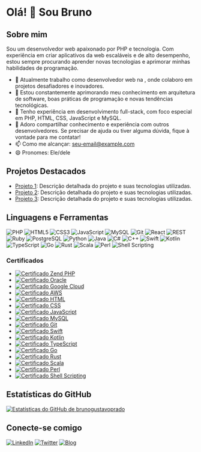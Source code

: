 # Olá! 👋 Sou Bruno

## Sobre mim

Sou um desenvolvedor web apaixonado por PHP e tecnologia. Com experiência em criar aplicativos da web escaláveis e de alto desempenho, estou sempre procurando aprender novas tecnologias e aprimorar minhas habilidades de programação.

- 🔭 Atualmente trabalho como desenvolvedor web na <Nome da Empresa>, onde colaboro em projetos desafiadores e inovadores.
- 🌱 Estou constantemente aprimorando meu conhecimento em arquitetura de software, boas práticas de programação e novas tendências tecnológicas.
- 💼 Tenho experiência em desenvolvimento full-stack, com foco especial em PHP, HTML, CSS, JavaScript e MySQL.
- 💬 Adoro compartilhar conhecimento e experiência com outros desenvolvedores. Se precisar de ajuda ou tiver alguma dúvida, fique à vontade para me contatar!
- 📫 Como me alcançar: <seu-email@example.com>
- 😄 Pronomes: Ele/dele

## Projetos Destacados

- [Projeto 1](link_para_projeto_1): Descrição detalhada do projeto e suas tecnologias utilizadas.
- [Projeto 2](link_para_projeto_2): Descrição detalhada do projeto e suas tecnologias utilizadas.
- [Projeto 3](link_para_projeto_3): Descrição detalhada do projeto e suas tecnologias utilizadas.

## Linguagens e Ferramentas

![PHP](https://img.shields.io/badge/-PHP-777BB4?style=flat-square&logo=php&logoColor=white)
![HTML5](https://img.shields.io/badge/-HTML5-E34F26?style=flat-square&logo=html5&logoColor=white)
![CSS3](https://img.shields.io/badge/-CSS3-1572B6?style=flat-square&logo=css3&logoColor=white)
![JavaScript](https://img.shields.io/badge/-JavaScript-F7DF1E?style=flat-square&logo=javascript&logoColor=black)
![MySQL](https://img.shields.io/badge/-MySQL-4479A1?style=flat-square&logo=mysql&logoColor=white)
![Git](https://img.shields.io/badge/-Git-F05032?style=flat-square&logo=git&logoColor=white)
![React](https://img.shields.io/badge/-React-61DAFB?style=flat-square&logo=react&logoColor=white)
![REST](https://img.shields.io/badge/-REST-6DB33F?style=flat-square&logo=rest&logoColor=white)
![Ruby](https://img.shields.io/badge/-Ruby-CC342D?style=flat-square&logo=ruby&logoColor=white)
![PostgreSQL](https://img.shields.io/badge/-PostgreSQL-336791?style=flat-square&logo=postgresql&logoColor=white)
![Python](https://img.shields.io/badge/-Python-3776AB?style=flat-square&logo=python&logoColor=white)
![Java](https://img.shields.io/badge/-Java-007396?style=flat-square&logo=java&logoColor=white)
![C#](https://img.shields.io/badge/-C%23-239120?style=flat-square&logo=c-sharp&logoColor=white)
![C++](https://img.shields.io/badge/-C%2B%2B-00599C?style=flat-square&logo=c%2B%2B&logoColor=white)
![Swift](https://img.shields.io/badge/-Swift-FA7343?style=flat-square&logo=swift&logoColor=white)
![Kotlin](https://img.shields.io/badge/-Kotlin-0095D5?style=flat-square&logo=kotlin&logoColor=white)
![TypeScript](https://img.shields.io/badge/-TypeScript-3178C6?style=flat-square&logo=typescript&logoColor=white)
![Go](https://img.shields.io/badge/-Go-00ADD8?style=flat-square&logo=go&logoColor=white)
![Rust](https://img.shields.io/badge/-Rust-000000?style=flat-square&logo=rust&logoColor=white)
![Scala](https://img.shields.io/badge/-Scala-DC322F?style=flat-square&logo=scala&logoColor=white)
![Perl](https://img.shields.io/badge/-Perl-39457E?style=flat-square&logo=perl&logoColor=white)
![Shell Scripting](https://img.shields.io/badge/-Shell_Scripting-4EAA25?style=flat-square&logo=gnu-bash&logoColor=white)

### Certificados

- [![Certificado Zend PHP](https://img.shields.io/badge/Certificado-Zend_PHP-blue?style=for-the-badge&logo=php)](link_para_certificado_zend_php)
- [![Certificado Oracle](https://img.shields.io/badge/Certificado-Oracle-red?style=for-the-badge&logo=oracle)](link_para_certificado_oracle)
- [![Certificado Google Cloud](https://img.shields.io/badge/Certificado-Google_Cloud-yellow?style=for-the-badge&logo=google-cloud)](link_para_certificado_google_cloud)
- [![Certificado AWS](https://img.shields.io/badge/Certificado-AWS-orange?style=for-the-badge&logo=amazon-aws)](link_para_certificado_aws)
- [![Certificado HTML](https://img.shields.io/badge/Certificado-HTML5-E34F26?style=for-the-badge&logo=html5&logoColor=white)](link_para_certificado_html)
- [![Certificado CSS](https://img.shields.io/badge/Certificado-CSS3-1572B6?style=for-the-badge&logo=css3&logoColor=white)](link_para_certificado_css)
- [![Certificado JavaScript](https://img.shields.io/badge/Certificado-JavaScript-F7DF1E?style=for-the-badge&logo=javascript&logoColor=black)](link_para_certificado_javascript)
- [![Certificado MySQL](https://img.shields.io/badge/Certificado-MySQL-4479A1?style=for-the-badge&logo=mysql&logoColor=white)](link_para_certificado_mysql)
- [![Certificado Git](https://img.shields.io/badge/Certificado-Git-F05032?style=for-the-badge&logo=git&logoColor=white)](link_para_certificado_git)
- [![Certificado Swift](https://img.shields.io/badge/Certificado-Swift-FA7343?style=for-the-badge&logo=swift&logoColor=white)](link_para_certificado_swift)
- [![Certificado Kotlin](https://img.shields.io/badge/Certificado-Kotlin-0095D5?style=for-the-badge&logo=kotlin&logoColor=white)](link_para_certificado_kotlin)
- [![Certificado TypeScript](https://img.shields.io/badge/Certificado-TypeScript-3178C6?style=for-the-badge&logo=typescript&logoColor=white)](link_para_certificado_typescript)
- [![Certificado Go](https://img.shields.io/badge/Certificado-Go-00ADD8?style=for-the-badge&logo=go&logoColor=white)](link_para_certificado_go)
- [![Certificado Rust](https://img.shields.io/badge/Certificado-Rust-000000?style=for-the-badge&logo=rust&logoColor=white)](link_para_certificado_rust)
- [![Certificado Scala](https://img.shields.io/badge/Certificado-Scala-DC322F?style=for-the-badge&logo=scala&logoColor=white)](link_para_certificado_scala)
- [![Certificado Perl](https://img.shields.io/badge/Certificado-Perl-39457E?style=for-the-badge&logo=perl&logoColor=white)](link_para_certificado_perl)
- [![Certificado Shell Scripting](https://img.shields.io/badge/Certificado-Shell_Scripting-4EAA25?style=for-the-badge&logo=gnu-bash&logoColor=white)](link_para_certificado_shell_scripting)



## Estatísticas do GitHub

[![Estatísticas do GitHub de brunogustavoprado](https://github-readme-stats.vercel.app/api?username=brunogustavoprado&show_icons=true&theme=dark)](https://github.com/brunogustavoprado/github-readme-stats)

## Conecte-se comigo

[![LinkedIn](https://img.shields.io/badge/-LinkedIn-0077B5?style=flat-square&logo=linkedin&logoColor=white)](link_para_perfil_LinkedIn)
[![Twitter](https://img.shields.io/badge/-Twitter-1DA1F2?style=flat-square&logo=twitter&logoColor=white)](link_para_perfil_Twitter)
[![Blog](https://img.shields.io/badge/-Blog-FF5722?style=flat-square&logo=blogger&logoColor=white)](link_para_blog)

